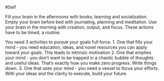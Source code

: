 #Self 

Fill your brain in the afternoons with books, learning and socialization.
Empty your brain before bed with journaling, planning and meditation.
Use your brain in the morning with creation, output, and focus.
These actions have to be timed, a routine.

You need 3 activities to pursue your goals full force.
	1. One that fills your mind - you need education, ideas, and novel resources you can apply toward your goals. This leads to intrinsic motivation
	2. One that empties your mind - you don’t want to be trapped in a chaotic bubble of thoughts and useful ideas. That’s exactly how you make zero progress. Write things down.
	3. One that uses your mind - you need a vessel to focus your efforts. With your ideas and the clarity to execute, build your future.